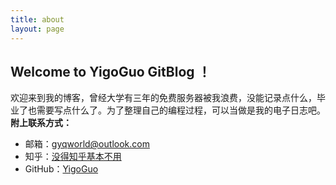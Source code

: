 ```yaml
---
title: about
layout: page
---
```


Welcome to YigoGuo GitBlog ！
----------------------------
欢迎来到我的博客，曾经大学有三年的免费服务器被我浪费，没能记录点什么，毕业了也需要写点什么了。为了整理自己的编程过程，可以当做是我的电子日志吧。
**附上联系方式：**


 - 邮箱：gyqworld@outlook.com
 - 知乎：[没得知乎基本不用][1]
 - GitHub：[YigoGuo][2]


  [1]: https://www.Google.com
  [2]: https://github.com/gyqworld
